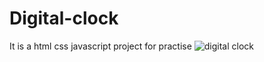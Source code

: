 # Digital-clock
It is a html css javascript project for practise 
![digital clock](https://user-images.githubusercontent.com/45715802/183496017-09b2a3e5-8455-4c80-8c3f-4daa826fa2fc.png)

